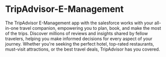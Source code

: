 # TripAdvisor-E-Management
The TripAdvisor E-Management app with the salesforce works with your all-in-one travel companion, empowering you to plan, book, and make the most of the trips. Discover millions of reviews and insights shared by fellow travelers, helping you make informed decisions for every aspect of your journey. Whether you're seeking the perfect hotel, top-rated restaurants, must-visit attractions, or the best travel deals, TripAdvisor has you covered.

